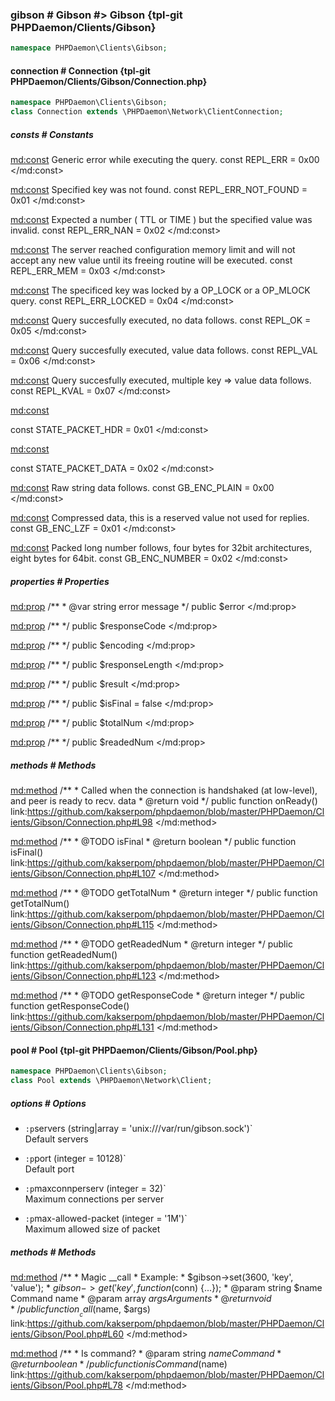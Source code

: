 ### gibson # Gibson #> Gibson {tpl-git PHPDaemon/Clients/Gibson}

```php
namespace PHPDaemon\Clients\Gibson;
```

<!-- include-namespace path="\PHPDaemon\Clients\Gibson" level="" access="" -->
#### connection # Connection {tpl-git PHPDaemon/Clients/Gibson/Connection.php}

```php
namespace PHPDaemon\Clients\Gibson;
class Connection extends \PHPDaemon\Network\ClientConnection;
```

##### consts # Constants

<md:const>
Generic error while executing the query.
const REPL_ERR = 0x00
</md:const>

<md:const>
Specified key was not found.
const REPL_ERR_NOT_FOUND = 0x01
</md:const>

<md:const>
Expected a number ( TTL or TIME ) but the specified value was invalid.
const REPL_ERR_NAN = 0x02
</md:const>

<md:const>
The server reached configuration memory limit and will not accept any new value until its freeing routine will be executed.
const REPL_ERR_MEM = 0x03
</md:const>

<md:const>
The specificed key was locked by a OP_LOCK or a OP_MLOCK query.
const REPL_ERR_LOCKED = 0x04
</md:const>

<md:const>
Query succesfully executed, no data follows.
const REPL_OK = 0x05
</md:const>

<md:const>
Query succesfully executed, value data follows.
const REPL_VAL = 0x06
</md:const>

<md:const>
Query succesfully executed, multiple key => value data follows.
const REPL_KVAL = 0x07
</md:const>

<md:const>

const STATE_PACKET_HDR = 0x01
</md:const>

<md:const>

const STATE_PACKET_DATA = 0x02
</md:const>

<md:const>
Raw string data follows.
const GB_ENC_PLAIN = 0x00
</md:const>

<md:const>
Compressed data, this is a reserved value not used for replies.
const GB_ENC_LZF = 0x01
</md:const>

<md:const>
Packed long number follows, four bytes for 32bit architectures, eight bytes for 64bit.
const GB_ENC_NUMBER = 0x02
</md:const>

<div class="clearboth"></div>

##### properties # Properties

<md:prop>
/**
	 * @var string error message
	 */
public $error
</md:prop>

<md:prop>
/**
 */
public $responseCode
</md:prop>

<md:prop>
/**
 */
public $encoding
</md:prop>

<md:prop>
/**
 */
public $responseLength
</md:prop>

<md:prop>
/**
 */
public $result
</md:prop>

<md:prop>
/**
 */
public $isFinal = false
</md:prop>

<md:prop>
/**
 */
public $totalNum
</md:prop>

<md:prop>
/**
 */
public $readedNum
</md:prop>

<div class="clearboth"></div>

##### methods # Methods

<md:method>
/**
	 * Called when the connection is handshaked (at low-level), and peer is ready to recv. data
	 * @return void
	 */
public function onReady()
link:https://github.com/kakserpom/phpdaemon/blob/master/PHPDaemon/Clients/Gibson/Connection.php#L98
</md:method>

<md:method>
/**
	 * @TODO isFinal
	 * @return boolean
	 */
public function isFinal()
link:https://github.com/kakserpom/phpdaemon/blob/master/PHPDaemon/Clients/Gibson/Connection.php#L107
</md:method>

<md:method>
/**
	 * @TODO getTotalNum
	 * @return integer
	 */
public function getTotalNum()
link:https://github.com/kakserpom/phpdaemon/blob/master/PHPDaemon/Clients/Gibson/Connection.php#L115
</md:method>

<md:method>
/**
	 * @TODO getReadedNum
	 * @return integer
	 */
public function getReadedNum()
link:https://github.com/kakserpom/phpdaemon/blob/master/PHPDaemon/Clients/Gibson/Connection.php#L123
</md:method>

<md:method>
/**
	 * @TODO getResponseCode
	 * @return integer
	 */
public function getResponseCode()
link:https://github.com/kakserpom/phpdaemon/blob/master/PHPDaemon/Clients/Gibson/Connection.php#L131
</md:method>

<div class="clearboth"></div>

#### pool # Pool {tpl-git PHPDaemon/Clients/Gibson/Pool.php}

```php
namespace PHPDaemon\Clients\Gibson;
class Pool extends \PHPDaemon\Network\Client;
```

##### options # Options

 - `:p`servers (string|array = 'unix:///var/run/gibson.sock')`  
 Default servers

 - `:p`port (integer = 10128)`  
 Default port

 - `:p`maxconnperserv (integer = 32)`  
 Maximum connections per server

 - `:p`max-allowed-packet (integer = '1M')`  
 Maximum allowed size of packet

##### methods # Methods

<md:method>
/**
	 * Magic __call
	 * Example:
	 * $gibson->set(3600, 'key', 'value');
	 * $gibson->get('key', function ($conn) {...});
	 * @param  string $name    Command name
	 * @param  array  $args Arguments
	 * @return void
	 */
public function __call($name, $args)
link:https://github.com/kakserpom/phpdaemon/blob/master/PHPDaemon/Clients/Gibson/Pool.php#L60
</md:method>

<md:method>
/**
	 * Is command?
 	 * @param  string $name Command
	 * @return boolean
	 */
public function isCommand($name)
link:https://github.com/kakserpom/phpdaemon/blob/master/PHPDaemon/Clients/Gibson/Pool.php#L78
</md:method>

<div class="clearboth"></div>


<!--/ include-namespace -->